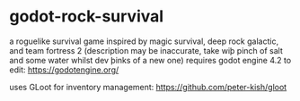 # godot-rock-survival
 a roguelike survival game inspired by magic survival, deep rock galactic, and team fortress 2
 (description may be inaccurate, take wiþ pinch of salt and some water whilst dev þinks of a new one)
 requires godot engine 4.2 to edit: https://godotengine.org/

uses GLoot for inventory management: https://github.com/peter-kish/gloot
